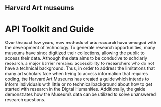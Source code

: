 ## Harvard Art museums
# API Toolkit and Guide

Over the past few years, new methods of arts research have emerged with the development of technology. To generate research opportunities, many museums have since digitized their collections, allowing the public to access their data. Although the data aims to be conducive to scholarly research, a major barrier remains: accessibility to researchers who do not have a technical background. Thus, in order to address the limitations that many art scholars face when trying to access information that requires coding, the Harvard Art Museums has created a guide which intends to inform individuals with little or no technical background about how to get started with research in the Digital Humanities. Additionally, the guide demonstrates how the Museum’s data can be utilized to solve unanswered research questions.

